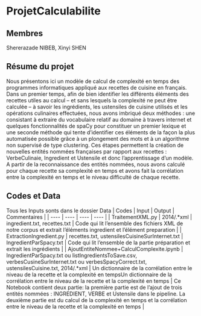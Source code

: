 # ProjetCalculabilite

## Membres
Shererazade NIBEB, Xinyi SHEN

## Résume du projet

Nous présentons ici un modèle de calcul de complexité en temps des programmes informatiques appliqué aux recettes de cuisine en français. Dans un  premier temps, afin de bien identifier les différents éléments des recettes utiles au calcul – et sans lesquels la complexité ne peut être calculée – à savoir les ingrédients, les ustensiles de cuisine utilisés et les opérations culinaires effectuées, nous avons imbriqué deux méthodes : une consistant à extraire du vocabulaire relatif au domaine à travers internet et quelques fonctionnalités de spaCy pour constituer un premier lexique et une seconde méthode qui tente d’identifier ces éléments de la façon la plus automatisée possible grâce à un plongement des mots et à un algorithme non supervisé de type clustering. Ces étapes permettent la création de nouvelles entités nommées françaises par rapport aux recettes : VerbeCulinaie, Ingredient et Ustensile et donc l’apprentissage d’un modèle. A partir de la reconnaissance des entités nommées, nous avons calculé pour chaque recette sa complexité en temps et avons fait la corrélation entre la complexité en temps et le niveau difficulté de chaque recette.

## Codes et Data
Tous les Inputs sonts dans le dossier Data
|  Codes  |  Input  |  Output  |  Commentaires  |
|  ----  | ----  |  ----  |   ----   |
|  TraitementXML.py  |  2014/.*xml  |  ingredient.txt, recettes.txt  |  Code qui lit l’ensemble des fichiers XML de notre corpus et extrait l’éléments ingredient et l’élément preparation  |
|  ExtractionIngredient.py |  recettes.txt, ustensilesCuisineSurInternet.txt |  IngredientParSpacy.txt  |  Code qui lit l’ensemble de la partie préparation et extrait les ingrédients  |
|  AjoutEntiteNommee+CalculComplexite.ipynb  |  IngredientParSpacy.txt ou listIngredientsToSave.csv, verbesCusineSurInternet.txt ou verbesSpacyCorrect.txt, ustensilesCuisine.txt, 2014/.*xml  |  Un dictionnaire de la corrélation entre le niveau de la recette et la complexité en tempsUn dictionnaire de la corrélation entre le niveau de la recette et la complexité en temps  |  Ce Notebook contient deux partie: la première partie est de l’ajout de trois entités nommées : INGREDIENT, VERBE et Ustensile dans le pipeline. La deuxième partie est du calcul de la complexité en temps et la corrélation entre le niveau de la recette et la complexité en temps  |

